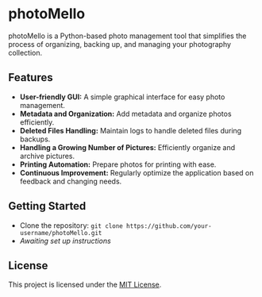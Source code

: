 # photoMello

photoMello is a Python-based photo management tool that simplifies the process of organizing, backing up, and managing your photography collection.

## Features

- **User-friendly GUI:** A simple graphical interface for easy photo management.
- **Metadata and Organization:** Add metadata and organize photos efficiently.
- **Deleted Files Handling:** Maintain logs to handle deleted files during backups.
- **Handling a Growing Number of Pictures:** Efficiently organize and archive pictures.
- **Printing Automation:** Prepare photos for printing with ease.
- **Continuous Improvement:** Regularly optimize the application based on feedback and changing needs.


## Getting Started

- Clone the repository: `git clone https://github.com/your-username/photoMello.git`
- *Awaiting set up instructions*

## License

This project is licensed under the [MIT License](LICENSE).
